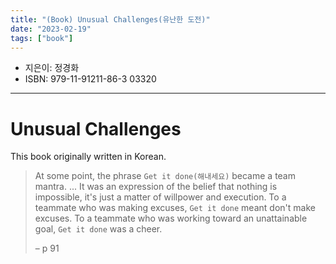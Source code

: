 ```yaml
---
title: "(Book) Unusual Challenges(유난한 도전)"
date: "2023-02-19"
tags: ["book"]
---
```


- 지은이: 정경화
- ISBN: 979-11-91211-86-3 03320

---

<!--more-->

# Unusual Challenges

This book originally written in Korean.

> At some point, the phrase `Get it done(해내세요)` became a team mantra. ... It was an expression of the belief that nothing is impossible, it's just a matter of willpower and execution.
> To a teammate who was making excuses, `Get it done` meant don't make excuses. To a teammate who was working toward an unattainable goal, `Get it done` was a cheer.
>
> – p 91
